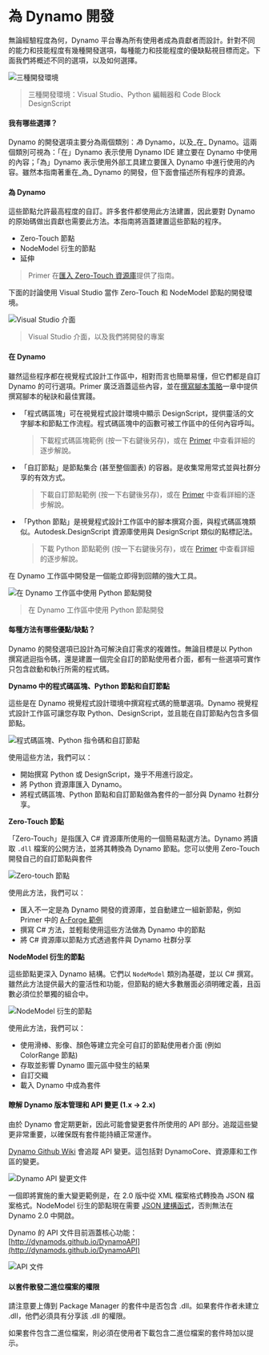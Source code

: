 # 為 Dynamo 開發

無論經驗程度為何，Dynamo 平台專為所有使用者成為貢獻者而設計。針對不同的能力和技能程度有幾種開發選項，每種能力和技能程度的優缺點視目標而定。下面我們將概述不同的選項，以及如何選擇。

![三種開發環境](images/developing-for-dynamo.png)

> 三種開發環境：Visual Studio、Python 編輯器和 Code Block DesignScript

#### 我有哪些選擇？<a href="#what-are-my-options" id="what-are-my-options"></a>

Dynamo 的開發選項主要分為兩個類別：_為_ Dynamo，以及_在_ Dynamo。這兩個類別可視為：「在」Dynamo 表示使用 Dynamo IDE 建立要在 Dynamo 中使用的內容；「為」Dynamo 表示使用外部工具建立要匯入 Dynamo 中進行使用的內容。雖然本指南著重在_為_ Dynamo 的開發，但下面會描述所有程序的資源。

#### 為 Dynamo <a href="#for-dynamo" id="for-dynamo"></a>

這些節點允許最高程度的自訂。許多套件都使用此方法建置，因此要對 Dynamo 的原始碼做出貢獻也需要此方法。本指南將涵蓋建置這些節點的程序。

* Zero-Touch 節點
* NodeModel 衍生的節點
* 延伸

> Primer 在[匯入 Zero-Touch 資源庫](https://primer2.dynamobim.org/6_custom_nodes_and_packages/6-2_packages/5-zero-touch)提供了指南。

下面的討論使用 Visual Studio 當作 Zero-Touch 和 NodeModel 節點的開發環境。

![Visual Studio 介面](images/vs-devenv.jpg)

> Visual Studio 介面，以及我們將開發的專案

#### 在 Dynamo <a href="#in-dynamo" id="in-dynamo"></a>

雖然這些程序都在視覺程式設計工作區中，相對而言也簡單易懂，但它們都是自訂 Dynamo 的可行選項。Primer 廣泛涵蓋這些內容，並在[撰寫腳本策略](http://dynamoprimer.com/en/12\_Best-Practice/12-1\_Scripting-Strategies.html)一章中提供撰寫腳本的秘訣和最佳實踐。

*   「程式碼區塊」可在視覺程式設計環境中顯示 DesignScript，提供靈活的文字腳本和節點工作流程。程式碼區塊中的函數可被工作區中的任何內容呼叫。

    > 下載程式碼區塊範例 (按一下右鍵後另存)，或在 [Primer](https://primer.dynamobim.org/07\_Code-Block/7-1\_what-is-a-code-block.html) 中查看詳細的逐步解說。
*   「自訂節點」是節點集合 (甚至整個圖表) 的容器。是收集常用常式並與社群分享的有效方式。

    > 下載自訂節點範例 (按一下右鍵後另存)，或在 [Primer](https://primer.dynamobim.org/10\_Custom-Nodes/10-1\_Introduction.html) 中查看詳細的逐步解說。
*   「Python 節點」是視覺程式設計工作區中的腳本撰寫介面，與程式碼區塊類似。Autodesk.DesignScript 資源庫使用與 DesignScript 類似的點標記法。

    > 下載 Python 節點範例 (按一下右鍵後另存)，或在 [Primer](https://primer.dynamobim.org/10\_Custom-Nodes/10-4\_Python.html) 中查看詳細的逐步解說。

在 Dynamo 工作區中開發是一個能立即得到回饋的強大工具。

![在 Dynamo 工作區中使用 Python 節點開發](images/python-example.jpg)

> 在 Dynamo 工作區中使用 Python 節點開發

#### 每種方法有哪些優點/缺點？<a href="#what-are-the-advantagesdisadvantages-of-each" id="what-are-the-advantagesdisadvantages-of-each"></a>

Dynamo 的開發選項已設計為可解決自訂需求的複雜性。無論目標是以 Python 撰寫遞迴指令碼，還是建置一個完全自訂的節點使用者介面，都有一些選項可實作只包含啟動和執行所需的程式碼。

**Dynamo 中的程式碼區塊、Python 節點和自訂節點**

這些是在 Dynamo 視覺程式設計環境中撰寫程式碼的簡單選項。Dynamo 視覺程式設計工作區可讓您存取 Python、DesignScript，並且能在自訂節點內包含多個節點。

![程式碼區塊、Python 指令碼和自訂節點](images/Development-Icons.png)

使用這些方法，我們可以：

* 開始撰寫 Python 或 DesignScript，幾乎不用進行設定。
* 將 Python 資源庫匯入 Dynamo。
* 將程式碼區塊、Python 節點和自訂節點做為套件的一部分與 Dynamo 社群分享。

**Zero-Touch 節點**

「Zero-Touch」是指匯入 C# 資源庫所使用的一個簡易點選方法。Dynamo 將讀取 `.dll` 檔案的公開方法，並將其轉換為 Dynamo 節點。您可以使用 Zero-Touch 開發自己的自訂節點與套件

![Zero-touch 節點](images/ZTImport.png)

使用此方法，我們可以：

* 匯入不一定是為 Dynamo 開發的資源庫，並自動建立一組新節點，例如 Primer 中的 [A-Forge 範例](http://dynamoprimer.com/en/10\_Packages/10-5\_Zero-Touch.html)
* 撰寫 C# 方法，並輕鬆使用這些方法做為 Dynamo 中的節點
* 將 C# 資源庫以節點方式透過套件與 Dynamo 社群分享

**NodeModel 衍生的節點**

這些節點更深入 Dynamo 結構。它們以 `NodeModel` 類別為基礎，並以 C# 撰寫。雖然此方法提供最大的靈活性和功能，但節點的絕大多數層面必須明確定義，且函數必須位於單獨的組合中。

![NodeModel 衍生的節點](images/Development-Icons-NodeModel.png)

使用此方法，我們可以：

* 使用滑棒、影像、顏色等建立完全可自訂的節點使用者介面 (例如 ColorRange 節點)
* 存取並影響 Dynamo 圖元區中發生的結果
* 自訂交織
* 載入 Dynamo 中成為套件

#### 瞭解 Dynamo 版本管理和 API 變更 (1.x → 2.x) <a href="#understanding-dynamo-versioning-and-api-changes-1x-2x" id="understanding-dynamo-versioning-and-api-changes-1x-2x"></a>

由於 Dynamo 會定期更新，因此可能會變更套件所使用的 API 部分。追蹤這些變更非常重要，以確保既有套件能持續正常運作。

[Dynamo Github Wiki](https://github.com/DynamoDS/Dynamo/wiki/API-Changes) 會追蹤 API 變更。這包括對 DynamoCore、資源庫和工作區的變更。

![Dynamo API 變更文件](images/api-changes.jpg)

一個即將實施的重大變更範例是，在 2.0 版中從 XML 檔案格式轉換為 JSON 檔案格式。NodeModel 衍生的節點現在需要 [JSON 建構函式](https://github.com/DynamoDS/Dynamo/wiki/Write-a-Json-Constructor-for-a-NodeModel-Node)，否則無法在 Dynamo 2.0 中開啟。

Dynamo 的 API 文件目前涵蓋核心功能：[http://dynamods.github.io/DynamoAPI](http://dynamods.github.io/DynamoAPI)

![API 文件](images/api-docs.jpg)

#### 以套件散發二進位檔案的權限 <a href="#permission-to-distribute-binaries-in-a-package" id="permission-to-distribute-binaries-in-a-package"></a>

請注意要上傳到 Package Manager 的套件中是否包含 .dll。如果套件作者未建立 .dll，他們必須具有分享該 .dll 的權限。

如果套件包含二進位檔案，則必須在使用者下載包含二進位檔案的套件時加以提示。
